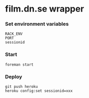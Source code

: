 # film.dn.se wrapper

### Set environment variables

	RACK_ENV
	PORT
	sessionid

### Start

	foreman start

### Deploy

	git push heroku
	heroku config:set sessionid=xxx
